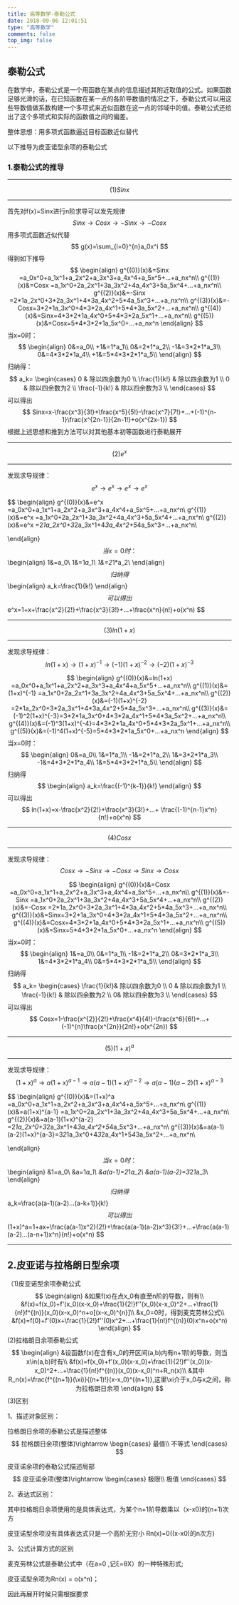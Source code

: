 ```yaml
---
title: 高等数学·泰勒公式
date: 2018-09-06 12:01:51
type: "高等数学"
comments: false
top_img: false
---
```


## 泰勒公式

在数学中，泰勒公式是一个用函数在某点的信息描述其附近取值的公式。如果函数足够光滑的话，在已知函数在某一点的各阶导数值的情况之下，泰勒公式可以用这些导数值做系数构建一个多项式来近似函数在这一点的邻域中的值。泰勒公式还给出了这个多项式和实际的函数值之间的偏差。

整体思想：用多项式函数逼近目标函数近似替代

以下推导为皮亚诺型余项的泰勒公式

### 1.泰勒公式的推导

---

$$
(1)Sinx
$$

---

首先对f(x)=Sinx进行n阶求导可以发先规律
$$
Sinx\rightarrow Cosx\rightarrow -Sinx\rightarrow -Cosx
$$
用多项式函数近似代替
$$
g(x)=\sum_{i=0}^{n}a_0x^i
$$
得到如下推导
$$
\begin{align}
g^{(0)}(x)&=Sinx =a_0x^0+a_1x^1+a_2x^2+a_3x^3+a_4x^4+a_5x^5+...+a_nx^n\\
g^{(1)}(x)&=Cosx =a_1x^0+2a_2x^1+3a_3x^2+4a_4x^3+5a_5x^4+...+a_nx^n\\
g^{(2)}(x)&=-Sinx =2*1a_2x^0+3*2a_3x^1+4*3a_4x^2+5*4a_5x^3+...+a_nx^n\\
g^{(3)}(x)&=-Cosx=3*2*1a_3x^0+4*3*2a_4x^1+5*4*3a_5x^2+...+a_nx^n\\
g^{(4)}(x)&=Sinx=4*3*2*1a_4x^0+5*4*3*2a_5x^1+...+a_nx^n\\
g^{(5)}(x)&=Cosx=5*4*3*2*1a_5x^0+...+a_nx^n
\end{align}
$$
当x=0时：
$$
\begin{align}
0&=a_0\\
+1&=1*a_1\\
0&=2*1*a_2\\
-1&=3*2*1*a_3\\
0&=4*3*2*1a_4\\
+1&=5*4*3*2*1*a_5\\
\end{align}
$$
归纳得：
$$
a_k= \begin{cases}
0 & 除以四余数为0 \\
\frac{1}{k!} & 除以四余数为1 \\
0 & 除以四余数为2 \\
\frac{-1}{k!} & 除以四余数为3 \\
\end{cases}
$$
可以得出
$$
Sinx=x-\frac{x^3}{3!}+\frac{x^5}{5!}-\frac{x^7}{7!}+...+(-1)^{n-1}\frac{x^{2n-1}}{2n-1!}+o(x^{2x-1})
$$
根据上述思想和推到方法可以对其他基本初等函数进行泰勒展开

---

$$
(2)e^x
$$

---

发现求导规律：
$$
e^x\rightarrow e^x\rightarrow e^x\rightarrow e^x
$$

$$
\begin{align}
g^{(0)}(x)&=e^x =a_0x^0+a_1x^1+a_2x^2+a_3x^3+a_4x^4+a_5x^5+...+a_nx^n\\
g^{(1)}(x)&=e^x =a_1x^0+2a_2x^1+3a_3x^2+4a_4x^3+5a_5x^4+...+a_nx^n\\
g^{(2)}(x)&=e^x =2*1a_2x^0+3*2a_3x^1+4*3a_4x^2+5*4a_5x^3+...+a_nx^n\\

\end{align}
$$
当x=0时：
$$
\begin{align}
1&=a_0\\
1&=1*a_1\\
1&=2*1*a_2\\
\end{align}
$$
归纳得
$$
\begin{align}
a_k=\frac{1}{k!}
\end{align}
$$
可以得出
$$
e^x=1+x+\frac{x^2}{2!}+\frac{x^3}{3!}+...+\frac{x^n}{n!}+o(x^n)
$$

---

$$
(3)ln(1+x)
$$

---

发现求导规律：
$$
ln(1+x)\rightarrow (1+x)^{-1}\rightarrow (-1)(1+x)^{-2}\rightarrow (-2)(1+x)^{-3}
$$

$$
\begin{align}
g^{(0)}(x)&=ln(1+x) =a_0x^0+a_1x^1+a_2x^2+a_3x^3+a_4x^4+a_5x^5+...+a_nx^n\\
g^{(1)}(x)&=(1+x)^{-1} =a_1x^0+2a_2x^1+3a_3x^2+4a_4x^3+5a_5x^4+...+a_nx^n\\
g^{(2)}(x)&=(-1)(1+x)^{-2} =2*1a_2x^0+3*2a_3x^1+4*3a_4x^2+5*4a_5x^3+...+a_nx^n\\
g^{(3)}(x)&=(-1)^2(1+x)^{-3}=3*2*1a_3x^0+4*3*2a_4x^1+5*4*3a_5x^2+...+a_nx^n\\
g^{(4)}(x)&=(-1)^3(1+x)^{-4}=4*3*2*1a_4x^0+5*4*3*2a_5x^1+...+a_nx^n\\
g^{(5)}(x)&=(-1)^4(1+x)^{-5}=5*4*3*2*1a_5x^0+...+a_nx^n
\end{align}
$$
当x=0时：
$$
\begin{align}
0&=a_0\\
1&=1*a_1\\
-1&=2*1*a_2\\
1&=3*2*1*a_3\\
-1&=4*3*2*1*a_4\\
1&=5*4*3*2*1*a_5\\
\end{align}
$$
归纳得
$$
\begin{align}
a_k=\frac{(-1)^{k-1}}{k!}
\end{align}
$$
可以得出
$$
ln(1+x)=x-\frac{x^2}{2!}+\frac{x^3}{3!}+...+ \frac{(-1)^{n-1}x^n}{n!}+o(x^n)
$$


---

$$
(4)Cosx
$$

---

发现求导规律：
$$
Cosx\rightarrow -Sinx\rightarrow -Cosx\rightarrow Sinx\rightarrow Cosx
$$



$$
\begin{align}
g^{(0)}(x)&=Cosx =a_0x^0+a_1x^1+a_2x^2+a_3x^3+a_4x^4+a_5x^5+...+a_nx^n\\
g^{(1)}(x)&=-Sinx =a_1x^0+2a_2x^1+3a_3x^2+4a_4x^3+5a_5x^4+...+a_nx^n\\
g^{(2)}(x)&=-Cosx =2*1a_2x^0+3*2a_3x^1+4*3a_4x^2+5*4a_5x^3+...+a_nx^n\\
g^{(3)}(x)&=Sinx=3*2*1a_3x^0+4*3*2a_4x^1+5*4*3a_5x^2+...+a_nx^n\\
g^{(4)}(x)&=Cosx=4*3*2*1a_4x^0+5*4*3*2a_5x^1+...+a_nx^n\\
g^{(5)}(x)&=Sinx=5*4*3*2*1a_5x^0+...+a_nx^n
\end{align}
$$
当x=0时：
$$
\begin{align}
1&=a_0\\
0&=1*a_1\\
-1&=2*1*a_2\\
0&=3*2*1*a_3\\
1&=4*3*2*1*a_4\\
0&=5*4*3*2*1*a_5\\
\end{align}
$$
归纳得
$$
a_k= \begin{cases}
\frac{1}{k!}& 除以四余数为0 \\
0 & 除以四余数为1 \\
\frac{-1}{k!}  & 除以四余数为2 \\
0& 除以四余数为3 \\
\end{cases}
$$
可以得出
$$
Cosx=1-\frac{x^{2}}{2!}+\frac{x^4}{4!}-\frac{x^6}{6!}+...+(-1)^{n}\frac{x^{2n}}{2n!}+o(x^{2n})
$$

---

$$
(5)(1+x)^a
$$

---

发现求导规律：
$$
(1+x)^a\rightarrow a(1+x)^{a-1}\rightarrow a(a-1)(1+x)^{a-2}\rightarrow a(a-1)(a-2)(1+x)^{a-3}
$$

$$
\begin{align}
g^{(0)}(x)&=(1+x)^a =a_0x^0+a_1x^1+a_2x^2+a_3x^3+a_4x^4+a_5x^5+...+a_nx^n\\
g^{(1)}(x)&=a(1+x)^{a-1} =a_1x^0+2a_2x^1+3a_3x^2+4a_4x^3+5a_5x^4+...+a_nx^n\\
g^{(2)}(x)&=a(a-1)(1+x)^{a-2} =2*1a_2x^0+3*2a_3x^1+4*3a_4x^2+5*4a_5x^3+...+a_nx^n\\
g^{(3)}(x)&=a(a-1)(a-2)(1+x)^{a-3}=3*2*1a_3x^0+4*3*2a_4x^1+5*4*3a_5x^2+...+a_nx^n\\

\end{align}
$$
当x=0时：
$$
\begin{align}
&1=a_0\\
&a=1*a_1\\
&a(a-1)=2*1*a_2\\
&a(a-1)(a-2)=3*2*1*a_3\\
\end{align}
$$
归纳得
$$
a_k=\frac{a(a-1)(a-2)...(a-k+1)}{k!}
$$
可以得出
$$
(1+x)^a=1+ax+\frac{a(a-1)x^2}{2!}+\frac{a(a-1)(a-2)x^3}{3!}+...+\frac{a(a-1)(a-2)...(a-n+1)x^n}{n!}+o(x^n)
$$

---

## 2.皮亚诺与拉格朗日型余项

（1)皮亚诺型余项泰勒公式
$$
\begin{align}
&如果f(x)在点x_0有直至n阶的导数，则有\\
&f(x)=f(x_0)+f'(x_0)(x-x_0)+\frac{1}{2!}f''(x_0)(x-x_0)^2+...+\frac{1}{n!}f^{(n)}(x_0)(x-x_0)^n+o[(x-x_0)^{n}]\\
&x_0=0时，得到麦克劳林公式\\
&f(x)=f(0)+f'(0)x+\frac{1}{2!}f''(0)x^2+...+\frac{1}{n!}f^{(n)}(0)x^n+o(x^n)
\end{align}
$$
(2)拉格朗日余项泰勒公式
$$
\begin{align}
&设函数f(x)在含有x_0的开区间(a,b)内有n+1阶的导数，则当x\in(a,b)时有\\
&f(x)=f(x_0)+f'(x_0)(x-x_0)+\frac{1}{2!}f''(x_0)(x-x_0)^2+...+\frac{1}{n!}f^{(n)}(x_0)(x-x_0)^n+R_n(x)\\
&其中R_n(x)=\frac{f^{(n+1)}(\xi)}{(n+1)!}(x-x_0)^{(n+1)},这里\xi介于x_0与x之间，称为拉格朗日余项
\end{align}
$$
(3)区别

1、描述对象区别：

拉格朗日余项的泰勒公式是描述整体
$$
拉格朗日余项(整体)\rightarrow \begin{cases}
最值\\
不等式
\end{cases}
$$


皮亚诺余项的泰勒公式描述局部
$$
皮亚诺余项(整体)\rightarrow \begin{cases}
极限\\
极值
\end{cases}
$$


2、表达式区别：

其中拉格朗日余项使用的是具体表达式，为某个n+1阶导数乘以（x-x0)的(n+1)次方

皮亚诺型余项没有具体表达式只是一个高阶无穷小 Rn(x)=0((x-x0)的n次方)

3、公式计算方式的区别

麦克劳林公式是泰勒公式中（在a=0 ,记ξ=θX）的一种特殊形式;

皮亚诺型余项为Rn(x) = o(x^n)；

因此再展开时候只需根据要求

